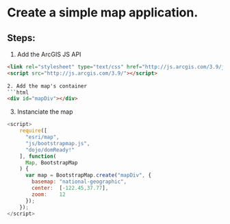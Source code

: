 # Create a simple map application.

## Steps:

1. Add the ArcGIS JS API
```html
<link rel="stylesheet" type="text/css" href="http://js.arcgis.com/3.9/js/esri/css/esri.css">
<script src="http://js.arcgis.com/3.9/"></script>
    
2. Add the map's container
```html
<div id="mapDiv"></div>
```

3. Instanciate the map
```javascript
<script>
    require([
      "esri/map",
      "js/bootstrapmap.js",
      "dojo/domReady!"
    ], function(
      Map, BootstrapMap
    ) {
      var map = BootstrapMap.create("mapDiv", {
        basemap: "national-geographic",
        center:  [-122.45,37.77],
        zoom:    12
      });
    });
</script>
```